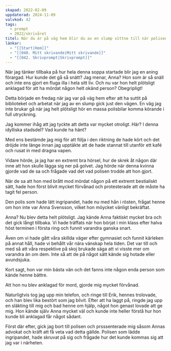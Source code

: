 ```yaml
---
skapad: 2022-02-09
uppdaterad: 2024-11-09
valvkod: 42
tags:
  - prompt
  - 2022/skrivåret
titel: När du är på väg hem blir du av en slump vittne till när polisen arresterar någon du känner
länkar:
  - "[[Start|Hem]]"
  - "[[040. Mitt skrivande|Mitt skrivande]]"
  - "[[042. Skrivprompt|Skrivprompt]]"
---
```

När jag tänker tillbaka på hur hela denna soppa startade blir jag en aning förargad. Hur kunde det gå så snätt? Jag menar, Anna? Hon som är så snäll och inte ens gjort en fluga illa i hela sitt liv. Och nu var hon helt plötsligt anklagad för att ha mördat någon helt okänd person? Obegripligt!

Detta började en fredag när jag var på väg hem efter att ha suttit på biblioteket och arbetat när jag av en slump gick just den vägen. En väg jag inte brukar gå när jag helt plötsligt hör en massa polisbilar komma körande i full utryckning.

Jag kommer ihåg att jag tyckte att detta var mycket otroligt. Här? I denna idylliska stadsdel? Vad kunde ha hänt?

Med ens bestämde jag mig för att följa i den riktning de hade kört och det dröjde inte länge innan jag upptäkte att de hade stannat till utanför ett kafé och rusat in med dragna vapen.

Vidare hörde, ja jag har en extremt bra hörsel, hur de skrek åt någon där inne att hon skulle lägga sig ner på golvet. Jag hörde när denna kvinna gjorde vad de sa och frågade vad det vad polisen trodde att hon gjort.

När de sa att hon med brått mod mördat någon på ett extremt bestialiskt sätt, hade hon först blivit mycket förvånad och protesterade att de måste ha tagit fel person.

Den polis som hade lätt ingripandet, hade nu med hån i rösten, frågat henne om hon inte var Anna Svensson, vilket hon möycket vänligt bekräftat.

Anna? Nu blev detta helt plötsligt. Jag kände Anna faktiskt mycket bra och det gick långt tillbaka. Vi hade träffats när hon börjat i min klass efter halva höst terminen i första ring och funnit varandra ganska snart.

Även om vi hade gått våra skillda väger efter gymnasiet och funnit kärleken på annat håll, hade vi behållt vår nära vänskap hela tiden. Det var till och med så att våra respektive på skoj brukade säga att vi visste mer om varandra än om dem. Inte så att de på något sätt kände sig hotade eller avundsjuka.

Kort sagt, hon var min bästa vän och det fanns inte någon enda person som kände henne bättre.

Att hon nu blev anklagad för mord, gjorde mig mycket förvånad. 

Naturligtvis tog jag upp min telefon, och ringe till Erik, hennes trolovade, och han blev lika bestört som jag blivit. Efter att ha laggt på, ringde jag upp en släkting till mig och bad henne om hjälp, något hon genast lovade att ge mig. Hon kände själv Anna mycket väl och kunde inte heller förstå hur hon kunde bli anklagad får något sådant.

Först där efter, gick jag bort till polisen och prsssenterade mig såsom Annas advokat och kräft att få veta vad detta gällde. Polisen som lädde ingripandet, hade skruvat på sig och frågade hur det kunde kommas sig att jag var i närheten.
